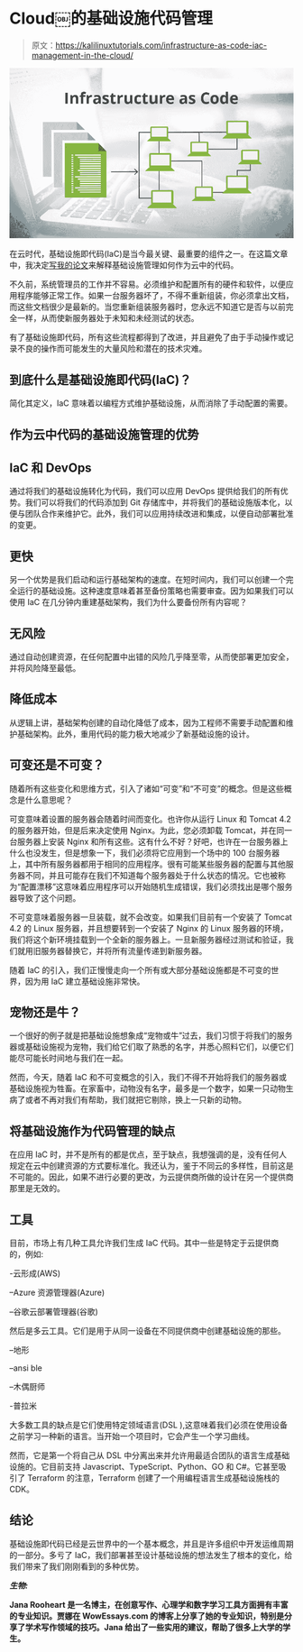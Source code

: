 # Cloud￼的基础设施代码管理

> 原文：<https://kalilinuxtutorials.com/infrastructure-as-code-iac-management-in-the-cloud/>

[![](img//897703c0a2a3758c697baf8fafd306fa.png)](https://blogger.googleusercontent.com/img/a/AVvXsEjuxS3HWOiVwKXre1uQFw-fGAehYXwl3PPjj_HtJhjPcpAHnnXiLYy7RFjoiLggDOnMZLHn1X2jl6h8Lfj97g1Zf5bRuckoqXfa7XlD01gFgFYxeq2R8-XkTT7at7fBbGPVbgc-Gmv8e4T3L_gbQ4OJVWHgccWGzCJNK0qNf48h0om9qMsZJPVlOoBU9w=s16000)

在云时代，基础设施即代码(IaC)是当今最关键、最重要的组件之一。在这篇文章中，我决定[写我的论文](https://www.wowessays.com/)来解释基础设施管理如何作为云中的代码。

不久前，系统管理员的工作并不容易。必须维护和配置所有的硬件和软件，以便应用程序能够正常工作。如果一台服务器坏了，不得不重新组装，你必须拿出文档，而这些文档很少是最新的。当您重新组装服务器时，您永远不知道它是否与以前完全一样，从而使新服务器处于未知和未经测试的状态。

有了基础设施即代码，所有这些流程都得到了改进，并且避免了由于手动操作或记录不良的操作而可能发生的大量风险和潜在的技术灾难。

## **到底什么是基础设施即代码(IaC)？**

简化其定义，IaC 意味着以编程方式维护基础设施，从而消除了手动配置的需要。

## **作为云中代码的基础设施管理的优势**

## **IaC 和 DevOps**

通过将我们的基础设施转化为代码，我们可以应用 DevOps 提供给我们的所有优势。我们可以将我们的代码添加到 Git 存储库中，并将我们的基础设施版本化，以便与团队合作来维护它。此外，我们可以应用持续改进和集成，以便自动部署批准的变更。

## **更快**

另一个优势是我们启动和运行基础架构的速度。在短时间内，我们可以创建一个完全运行的基础设施。这种速度意味着甚至备份策略也需要审查。因为如果我们可以使用 IaC 在几分钟内重建基础架构，我们为什么要备份所有内容呢？

## 无风险

通过自动创建资源，在任何配置中出错的风险几乎降至零，从而使部署更加安全，并将风险降至最低。

## **降低成本**

从逻辑上讲，基础架构创建的自动化降低了成本，因为工程师不需要手动配置和维护基础架构。此外，重用代码的能力极大地减少了新基础设施的设计。

## 可变还是不可变？

随着所有这些变化和思维方式，引入了诸如“可变”和“不可变”的概念。但是这些概念是什么意思呢？

可变意味着设置的服务器会随着时间而变化。也许你从运行 Linux 和 Tomcat 4.2 的服务器开始，但是后来决定使用 Nginx。为此，您必须卸载 Tomcat，并在同一台服务器上安装 Nginx 和所有这些。这有什么不好？好吧，也许在一台服务器上什么也没发生，但是想象一下，我们必须将它应用到一个场中的 100 台服务器上，其中所有服务器都用于相同的应用程序。很有可能某些服务器的配置与其他服务器不同，并且可能存在我们不知道每个服务器处于什么状态的情况。它也被称为“配置漂移”这意味着应用程序可以开始随机生成错误，我们必须找出是哪个服务器导致了这个问题。

不可变意味着服务器一旦装载，就不会改变。如果我们目前有一个安装了 Tomcat 4.2 的 Linux 服务器，并且想要转到一个安装了 Nginx 的 Linux 服务器的环境，我们将这个新环境挂载到一个全新的服务器上。一旦新服务器经过测试和验证，我们就用旧服务器替换它，并将所有流量传递到新服务器。

随着 IaC 的引入，我们正慢慢走向一个所有或大部分基础设施都是不可变的世界，因为用 IaC 建立基础设施非常快。

## **宠物还是牛？**

一个很好的例子就是把基础设施想象成“宠物或牛”过去，我们习惯于将我们的服务器或基础设施视为宠物，我们给它们取了熟悉的名字，并悉心照料它们，以便它们能尽可能长时间地与我们在一起。

然而，今天，随着 IaC 和不可变概念的引入，我们不得不开始将我们的服务器或基础设施视为牲畜。在家畜中，动物没有名字，最多是一个数字，如果一只动物生病了或者不再对我们有帮助，我们就把它剔除，换上一只新的动物。

## 将基础设施作为代码管理的缺点

在应用 IaC 时，并不是所有的都是优点，至于缺点，我想强调的是，没有任何人规定在云中创建资源的方式要标准化。我还认为，鉴于不同云的多样性，目前这是不可能的。因此，如果不进行必要的更改，为云提供商所做的设计在另一个提供商那里是无效的。

## **工具**

目前，市场上有几种工具允许我们生成 IaC 代码。其中一些是特定于云提供商的，例如:

-云形成(AWS)

–Azure 资源管理器(Azure)

–谷歌云部署管理器(谷歌)

然后是多云工具。它们是用于从同一设备在不同提供商中创建基础设施的那些。

–地形

–ansi ble

–木偶厨师

-普拉米

大多数工具的缺点是它们使用特定领域语言(DSL ),这意味着我们必须在使用设备之前学习一种新的语言。当开始一个项目时，它会产生一个学习曲线。

然而，它是第一个将自己从 DSL 中分离出来并允许用最适合团队的语言生成基础设施的。它目前支持 Javascript、TypeScript、Python、GO 和 C#。它甚至吸引了 Terraform 的注意，Terraform 创建了一个用编程语言生成基础设施栈的 CDK。

## **结论**

基础设施即代码已经是云世界中的一个基本概念，并且是许多组织中开发运维周期的一部分。多亏了 IaC，我们部署甚至设计基础设施的想法发生了根本的变化，给我们带来了我们刚刚看到的多种优势。

***生物:***

 **Jana Rooheart 是一名博主，在创意写作、心理学和数字学习工具方面拥有丰富的专业知识。贾娜在 WowEssays.com 的博客上分享了她的专业知识，特别是分享了学术写作领域的技巧。Jana 给出了一些实用的建议，帮助了很多上大学的学生。**